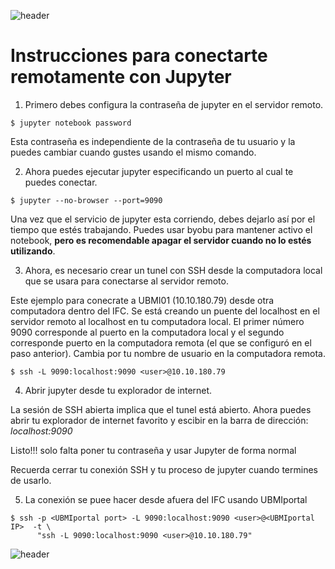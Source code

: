 
![header](/Tutoriales-IFC/assets/header.png)









# Instrucciones para conectarte remotamente con Jupyter

1. Primero debes configura la contraseña de jupyter en el servidor remoto.

```
$ jupyter notebook password
```

Esta contraseña es independiente de la contraseña de tu usuario y la puedes cambiar cuando
gustes usando el mismo comando.

2. Ahora puedes ejecutar jupyter especificando un puerto al cual te puedes conectar.

```
$ jupyter --no-browser --port=9090
```

Una vez que el servicio de jupyter esta corriendo, debes dejarlo así por el tiempo que estés trabajando.
Puedes usar byobu para mantener activo el notebook, __pero es recomendable apagar el servidor cuando no lo 
estés utilizando__.

3. Ahora, es necesario crear un tunel con SSH desde la computadora local que se usara para conectarse al servidor remoto.

Este ejemplo para conecrate a UBMI01 (10.10.180.79) desde otra computadora dentro del IFC. Se está creando un
puente del localhost en el servidor remoto al localhost en tu computadora local. El primer número 9090 corresponde
al puerto en la computadora local y el segundo corresponde puerto en la computadora remota (el que se configuró
en el paso anterior). Cambia <user> por tu nombre de usuario en la computadora remota.

```
$ ssh -L 9090:localhost:9090 <user>@10.10.180.79
```

4. Abrir jupyter desde tu explorador de internet.

La sesión de SSH abierta implica que el tunel está abierto. Ahora puedes abrir tu explorador de internet
favorito y escibir en la barra de dirección: _localhost:9090_

Listo!!! solo falta poner tu contraseña y usar Jupyter de forma normal

Recuerda cerrar tu conexión SSH y tu proceso de jupyter cuando termines de usarlo.

5. La conexión se puee hacer desde afuera del IFC usando UBMIportal

```
$ ssh -p <UBMIportal port> -L 9090:localhost:9090 <user>@<UBMIportal IP>  -t \
      "ssh -L 9090:localhost:9090 <user>@10.10.180.79"
```









![header](/Tutoriales-IFC/assets/header.png)

